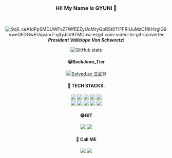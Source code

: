 <div align = "center">

### Hi! My Name Is GYUNI 👋

</br>

![9q6_ceA1dPpSMDUWFvZ7WfEEZyUoMryGpRSt0TIFFRIUuMzC1RtI4rgIG9vweDFDGwEUqvJm7-q3yJsV9TMCnw-ezgif com-video-to-gif-converter](https://github.com/jegyun/jegyun/assets/175270500/ce43e56a-cd05-4d70-8b6c-576485dc8b3c)  
***President Vallelope Von Schweetz!***  

  
![GitHub stats](https://github-readme-stats.vercel.app/api?username=jegyun&show_icons=true$custom_title=Mumani's&bg_color=30,92a8d1,f7cac9&title_color=fff&text_color=fff)  

#### 😀BackJoon_Tier
[![Solved.ac
프로필](http://mazassumnida.wtf/api/v2/generate_badge?boj=gyuni6652)](https://solved.ac/{gyuni6652})

#### 🎈 TECH STACKS.    
<img src="https://img.shields.io/badge/HTML-E34F26?style=flat-round&logo=HTML5&logoColor=white"/>
<img src="https://img.shields.io/badge/CSS3-1572B6?style=flat-round&logo=CSS3&logoColor=white"/>
<img src="https://img.shields.io/badge/JavaScript-FF9A00?style=flat-round&logo=JavaScript&logoColor=white"/>
<img src="https://img.shields.io/badge/python-3776AB?style=flat-round&logo=python&logoColor=white"/>
<img src="https://img.shields.io/badge/Django-092E20?style=flat-round&logo=Django&logoColor=white"/>
</br>
<img src="https://img.shields.io/badge/React-6EC0EB?style=flat-round&logo=React&logoColor=white"/>
<img src="https://img.shields.io/badge/React Native-61DAFB?style=flat-square&logo=React&logoColor=black"/>
<img src="https://img.shields.io/badge/Vue.js-4FC08D?style=flat-round&logo=Vue.js&logoColor=white"/>
<img src="https://img.shields.io/badge/Typescript-3178C6?style=flat-square&logo=Typescript&logoColor=white"/>
<img src="https://img.shields.io/badge/Tailwind CSS-06B6D4?style=flat-square&logo=TailwindCSS&logoColor=white"/>

#### 😁GIT
<img src="https://img.shields.io/badge/github-FC6D26?style=flat-round&logo=github&logoColor=white"/>
<img src="https://img.shields.io/badge/git-F05032?style=flat-round&logo=git&logoColor=white"/>

#### 🥇 Call ME
<img src="https://img.shields.io/badge/instagram-E4405F?style=flat-round&logo=instagram&logoColor=white"/>
<img src="https://img.shields.io/badge/Naver-03C75A?style=flat-round&logo=Naver&logoColor=white"/>
</div>




